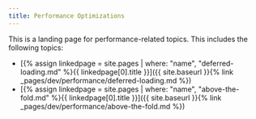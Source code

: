 ```yaml
---
title: Performance Optimizations
---
```


This is a landing page for performance-related topics. This includes the following topics:

- [{% assign linkedpage = site.pages | where: "name", "deferred-loading.md" %}{{ linkedpage[0].title }}]({{ site.baseurl }}{% link _pages/dev/performance/deferred-loading.md %})
- [{% assign linkedpage = site.pages | where: "name", "above-the-fold.md" %}{{ linkedpage[0].title }}]({{ site.baseurl }}{% link _pages/dev/performance/above-the-fold.md %})
